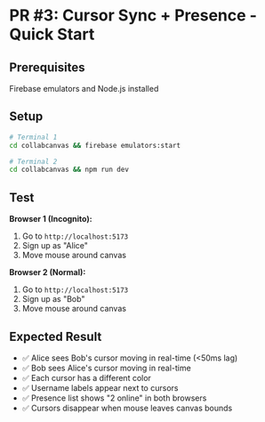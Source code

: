# PR #3: Cursor Sync + Presence - Quick Start

## Prerequisites
Firebase emulators and Node.js installed

## Setup

```bash
# Terminal 1
cd collabcanvas && firebase emulators:start

# Terminal 2
cd collabcanvas && npm run dev
```

## Test

**Browser 1 (Incognito):**
1. Go to `http://localhost:5173`
2. Sign up as "Alice"
3. Move mouse around canvas

**Browser 2 (Normal):**
1. Go to `http://localhost:5173`
2. Sign up as "Bob"
3. Move mouse around canvas

## Expected Result

- ✅ Alice sees Bob's cursor moving in real-time (<50ms lag)
- ✅ Bob sees Alice's cursor moving in real-time
- ✅ Each cursor has a different color
- ✅ Username labels appear next to cursors
- ✅ Presence list shows "2 online" in both browsers
- ✅ Cursors disappear when mouse leaves canvas bounds

